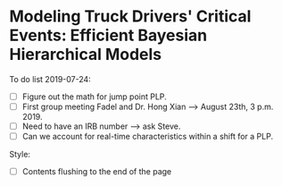 # Modeling Truck Drivers' Critical Events: Efficient Bayesian Hierarchical Models

To do list 2019-07-24:

- [ ] Figure out the math for jump point PLP.
- [ ] First group meeting Fadel and Dr. Hong Xian --> August 23th, 3 p.m. 2019.
- [ ] Need to have an IRB number --> ask Steve.
- [ ] Can we account for real-time characteristics within a shift for a PLP.

Style:

- [ ] Contents flushing to the end of the page
